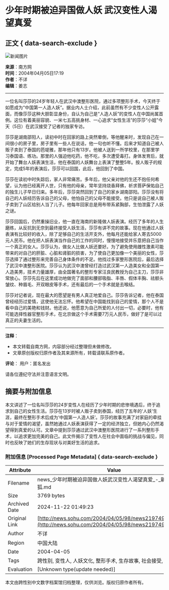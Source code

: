 # 少年时期被迫异国做人妖 武汉变性人渴望真爱

## 正文 { data-search-exclude }


![新闻图片](https://images.sohu.com/ccc.gif)

**来源**：南方网  
**时间**：2004年04月05日17:19  
**作者**：不详  
**编辑**：姜志  

---

一位名叫莎莎的24岁年轻人在武汉中澳整形医院，通过多项整形手术，今天终于如愿成为“中国第一人造人妖”。据业内人士介绍，此前虽然有不少变性人公开露面，而像莎莎这种大胆彰显身份，自认为自己是“人造人妖”的变性人在中国尚属首例。这位有着美丽容貌、一米七五高挑身材、一心追求“女性生活”的莎莎“小姐”今天（5日）在武汉接受了记者的独家专访。

莎莎是湖南邵阳人，读初中时在回家的路上突然晕倒，等他醒来时，发现自己在一间很小的房子里，房子里有一些人在说话，他一句也听不懂。后来才知道自己被人贩子卖到了泰国的芭堤雅，那年他只有13岁。他被人送到一所学校里，在那里学习泰国语、练功。那里的人强迫他吃药，他不吃，多次遭受毒打。身体发育后，就开始了舞台人妖表演生活，他在泰国的人妖舞台上表演了整整5年。按人贩子的规定，完成5年的表演后，莎莎可以回国，此后，他回到了中国。

莎莎在读初中时失踪后，家人非常痛苦。多年后，他父亲对他的生还不抱任何希望，认为他已经离开人世，只有他的母亲，常年坚持烧香拜佛，祈求菩萨保佑自己的独生儿子早日归来。多年后，莎莎突然回到了自己的家乡湖南邵阳。莎莎没有将自己的人妖经历告诉自己的父母，他怕自己的父母不能接受。他只是说自己被人贩子卖到了山区给别人当了儿子。他每年回家总是用布带系紧胸部，生怕泄露了人妖之谜。

莎莎回国后，仍然重操旧业，他一直在海南的新隆做人妖表演。经历了多年的人生磨练，从反抗到无奈到最终接受人妖生活，莎莎有讲不完的故事。现在他通过人妖表演有比较好的收入，除了足够自己的生活开支外，他每月还能给家人寄去5000元人民币。他在把人妖表演当作自己的工作的同时，慢慢地接受并乐意把自己当作一个真正的女人。莎莎认为，做女人比做人妖还要好。为了避免使用雌性激素可能带来的对自己的肝脏、心脏和肾脏的损害，为了使自己更加像一个美丽的女性，莎莎选择了通过整形来完善自己身体条件的不足。他找过多家整形医院后，最后选择了武汉中澳整形医院。莎莎认为武汉中澳曾经打造过武汉第一人造美女和全国第一人造美男，技术力量雄厚，由全国著名的整形专家汪良民教授为自己主刀，莎莎非常放心。莎莎先后在这里成功地做完了面部和腰部吸脂、丰唇、假体丰胸、祛额头皱纹、种眉毛、开双眼皮等手术，还有最后的一个手术就是去喉结。

莎莎对记者说，现在最大的愿望是有男人真正地爱自己。莎莎告诉记者，他在泰国曾经经历过爱情，这使他无法忘怀。他希望在中国能找到自己的爱情，那个人不是看中自己的美艳和钱财。他还说，他愿意为自己所爱的人付出一切，必要时，他有可能选择性器官整形手术，在北京做这个手术需要7万元人民币，做好了是可以过真正的夫妻生活的。

---

**注释**：
- 本文转载自南方网，内容部分经过整理但未做修改。
- 文章原创版权归原作者及其来源所有，转载请联系原作者。

**评论**：
用户：匿名发出

请各位遵纪守法并注意语言文明。

## 摘要与附加信息

<!-- tcd_abstract -->
本文讲述了一位名叫莎莎的24岁变性人在经历了少年时期的悲惨境遇后，终于追求到自己的女性生活。莎莎在13岁时被人贩子卖到泰国，经历了五年的‘人妖’生涯，最终在整形手术后成为‘中国第一人造人妖’。莎莎的故事充满了对家庭的牵挂与对于爱情的渴望，虽然她通过人妖表演获得了一定的经济独立，但她内心仍然渴望得到真爱的认可。文章中提到莎莎通过武汉中澳整形医院进行了一系列整形手术，以追求更加完美的自己。此文件揭示了变性人在社会中面临的挑战与偏见，同时也反映了她们的生存现状与对美好生活的追求。
<!-- tcd_abstract_end -->

### 附加信息 [Processed Page Metadata] { data-search-exclude }

| Attribute       | Value                                  |
|-----------------|----------------------------------------|
| Filename        | news_少年时期被迫异国做人妖武汉变性人渴望真爱_-_新闻-_搜狐.md                             |
| Size            | 3769 bytes                           |
| Archived Date   | 2024-11-22 01:49:23                             |
| Original Link   | [http://news.sohu.com/2004/04/05/98/news219749855.shtml](http://news.sohu.com/2004/04/05/98/news219749855.shtml)                       |
| Author          | 不详                               |
| Region          | 中国大陆                               |
| Date            | 2004-04-05                                 |
| Tags            | 跨性别, 变性人, 人妖文化, 整形手术, 生存故事, 社会接受, 爱情渴望                                 |
| Evaluation            | [Unknown type(update needed)]                                 |
<!-- tcd_table_end -->

本文由跨性别中文数字档案馆归档整理，仅供浏览。版权归原作者所有。
